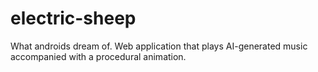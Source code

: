 # electric-sheep
What androids dream of. Web application that plays AI-generated music accompanied with a procedural animation.

